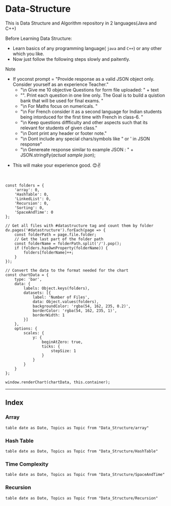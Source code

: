 # Data-Structure
This is Data Structure and Algorithm repository in 2 languages(Java and C++)

Before Learning Data Structure:
- Learn basics of any programming language( `java` and `C++`) or any other which you like.
- Now just follow the following steps slowly and paitently.

> [!NOTE]
> - If yoconst prompt =
>     "Provide response as a valid JSON object only. Consider yourself as an experience Teacher."
>     + "\n Give me 10 objective Questions for form file uploaded:  " + text
>     + "\". Print each question in one line only. The Goal is to build a quistion bank that will be used for final exams. "
>     + "\n For Maths focus on numericals. "
>     + "\n For French consider it as a second language for Indian students being intorduced for the first time with French in class-6. "
>     + "\n Keep questions diffficulty and other aspects such that its relevant for students of given class."
>     + "\n Dont print any header or footer note."
>     + "\n Dont include any special chars/symbols like \" or \' in JSON response"
>     + "\n Genereate response similar to example JSON : " + JSON.stringify(*actual sample json*);

- This will make your experience good. 😊✌️

```dataviewjs


const folders = {
    'array': 0,
    'HashTable': 0,
    'LinkedList': 0,
    'Recursion': 0,
    'Sorting': 0,
    'SpaceAndTime': 0
};

// Get all files with #datastructure tag and count them by folder
dv.pages('#datastructure').forEach(page => {
    const folderPath = page.file.folder;
    // Get the last part of the folder path
    const folderName = folderPath.split('/').pop();
    if (folders.hasOwnProperty(folderName)) {
        folders[folderName]++;
    }
});

// Convert the data to the format needed for the chart
const chartData = {
    type: 'bar',
    data: {
        labels: Object.keys(folders),
        datasets: [{
            label: 'Number of Files',
            data: Object.values(folders),
            backgroundColor: 'rgba(54, 162, 235, 0.2)',
            borderColor: 'rgba(54, 162, 235, 1)',
            borderWidth: 1
        }]
    },
    options: {
        scales: {
            y: {
                beginAtZero: true,
                ticks: {
                    stepSize: 1
                }
            }
        }
    }
};

window.renderChart(chartData, this.container);
```
---
## Index
### Array
```dataview
table date as Date, Topics as Topic from "Data_Structure/array"
```

### Hash Table
```dataview
table date as Date, Topics as Topic from "Data_Structure/HashTable"
```
### Time Complexity
```dataview
table date as Date, Topics as Topic from "Data_Structure/SpaceAndTime"
```

### Recursion

```dataview
table date as Date, Topics as Topic from "Data_Structure/Recursion"
```
